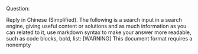 Question:

Reply in Chinese (Simplified).
The following is a search input in a search engine, giving useful content or solutions and as much information as you can related to it, use markdown syntax to make your answer more readable, such as code blocks, bold, list:
[WARNING] This document format requires a nonempty <title> element. Defaulting to '-' as the title. To specify a title, use 'title' in metadata or --metadata title="...". [WARNING] This document format requires a nonempty <title> element. Defaulting to '-' as the title. To specify a title, use 'title' in metadata or --metadata title="...".

Answer:

您好，这是必应。您的搜索输入是一个在搜索引擎中的文档格式警告，它表示您需要为您的文档指定一个标题元素。有几种方法可以解决这个问题：

- 在文档的元数据块中使用 `title` 字段，例如：

```
---
title: 我的文档
---
```

- 在命令行中使用 `--metadata title="..."` 选项，例如：

```
pandoc --metadata title="我的文档" input.md -o output.html
```

- 在文档的正文中使用一个一级标题作为标题，例如：

```
# 我的文档
```

如果使用这种方法，您可能需要使用 `--shift-heading-level-by` 选项来调整其他标题的级别，例如：

```
pandoc --shift-heading-level-by=1 input.md -o output.html
```

以上方法的详细说明和示例可以在以下链接中找到：

- [Metadata blocks - Pandoc](https://pandoc.org/chunkedhtml-demo/8.10-metadata-blocks.html) <sup>1</sup>
- [Set html title from the first header with pandoc - Stack Overflow](https://stackoverflow.com/questions/42706333/set-html-title-from-the-first-header-with-pandoc) <sup>3</sup>
- [Pandoc - Pandoc User’s Guide](https://pandoc.org/MANUAL.html) <sup>4</sup>

希望这些信息对您有帮助。如果您还有其他问题，请随时提问。😊
\-
\[1]: [Metadata blocks - Pandoc](https://pandoc.org/chunkedhtml-demo/8.10-metadata-blocks.html)
\[2]: [Set html title from the first header with pandoc - Stack Overflow](https://stackoverflow.com/questions/42706333/set-html-title-from-the-first-header-with-pandoc)
\[3]: [Pandoc - Pandoc User’s Guide](https://pandoc.org/MANUAL.html)
\[4]: [Pandoc - Inserting pages before generated Table of Contents](https://stackoverflow.com/questions/25591517/pandoc-inserting-pages-before-generated-table-of-contents)
\[5]: [Adding a title page, page headers and footers using Pandoc](https://stackoverflow.com/questions/19397100/adding-a-title-page-page-headers-and-footers-using-pandoc)

<hr/>

